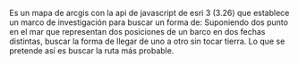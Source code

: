 Es un mapa de arcgis con la api de  javascript de esri 3 (3.26) que establece un marco de investigación para buscar un forma de:
Suponiendo dos punto en el mar que representan dos posiciones de un barco en dos fechas distintas, buscar la forma de llegar de uno a otro sin tocar tierra.
Lo que se pretende así es buscar la ruta más probable.
